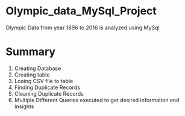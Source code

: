 # Olympic_data_MySql_Project
Olympic Data from year 1896 to 2016 is analyzed using MySql
# Summary #
1) Creating Database
2) Creating table
3) Loaing CSV file to table
4) Finding Duplicate Records
5) Cleaning Duplicate Records
6) Multiple Different Queries executed to get desired information and insights
